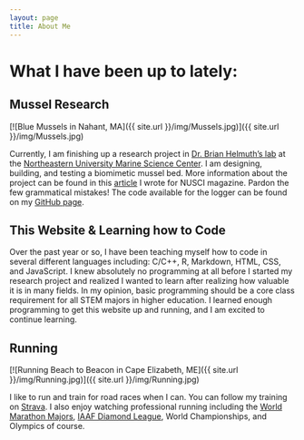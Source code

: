 ```yaml
---
layout: page
title: About Me
---
```

# What I have been up to lately: #
## Mussel Research ##

[![Blue Mussels in Nahant, MA]({{ site.url }}/img/Mussels.jpg)]({{ site.url }}/img/Mussels.jpg)

Currently, I am finishing up a research project in [Dr. Brian Helmuth’s lab](http://www.northeastern.edu/helmuthlab/index.html) at the [Northeastern University Marine Science Center](https://cos.northeastern.edu/marinescience/). I am designing, building, and testing a biomimetic mussel bed. More information about the project can be found in this [article](https://nuscimag.com/what-use-is-a-fake-mussel-bed-d5b3d8c9abf2) I wrote for NUSCI magazine. Pardon the few grammatical mistakes! The code available for the logger can be found on my [GitHub page](https://github.com/judge-r).

## This Website & Learning how to Code ##

Over the past year or so, I have been teaching myself how to code in several different languages including: C/C++, R, Markdown, HTML, CSS, and JavaScript. I knew absolutely no programming at all before I started my research project and realized I wanted to learn after realizing how valuable it is in many fields. In my opinion, basic programming should be a core class requirement for all STEM majors in higher education. I learned enough programming to get this website up and running, and I am excited to continue learning.

## Running ##

[![Running Beach to Beacon in Cape Elizabeth, ME]({{ site.url }}/img/Running.jpg)]({{ site.url }}/img/Running.jpg)

I like to run and train for road races when I can. You can follow my training on [Strava](https://www.strava.com/athletes/11975000). I also enjoy watching professional running including the [World Marathon Majors](https://www.worldmarathonmajors.com/), [IAAF Diamond League](https://www.diamondleague.com/home/), World Championships, and Olympics of course.
